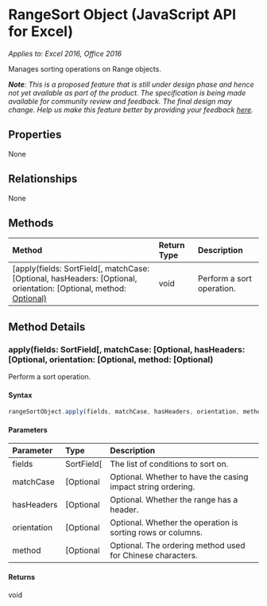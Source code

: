 # RangeSort Object (JavaScript API for Excel)

_Applies to: Excel 2016, Office 2016_

Manages sorting operations on Range objects.

_**Note**: This is a proposed feature that is still under design phase and hence not yet available as part of the product. The specification is being made available for community review and feedback. The final design may change. Help us make this feature better by providing your feedback [here](https://github.com/OfficeDev/office-js-docs/issues/new?title=ExcelJs-1.2-OpenSpec-sort)._

## Properties

None

## Relationships
None


## Methods

| Method		   | Return Type	|Description|
|:---------------|:--------|:----------|
|[apply(fields: SortField[, matchCase: [Optional, hasHeaders: [Optional, orientation: [Optional, method: [Optional)](#applyfields-sortfield-matchcase-optional-hasheaders-optional-orientation-optional-method-optional)|void|Perform a sort operation.|

## Method Details


### apply(fields: SortField[, matchCase: [Optional, hasHeaders: [Optional, orientation: [Optional, method: [Optional)
Perform a sort operation.

#### Syntax
```js
rangeSortObject.apply(fields, matchCase, hasHeaders, orientation, method);
```

#### Parameters
| Parameter	   | Type	|Description|
|:---------------|:--------|:----------|
|fields|SortField[|The list of conditions to sort on.|
|matchCase|[Optional|Optional. Whether to have the casing impact string ordering.|
|hasHeaders|[Optional|Optional. Whether the range has a header.|
|orientation|[Optional|Optional. Whether the operation is sorting rows or columns.|
|method|[Optional|Optional. The ordering method used for Chinese characters.|

#### Returns
void
